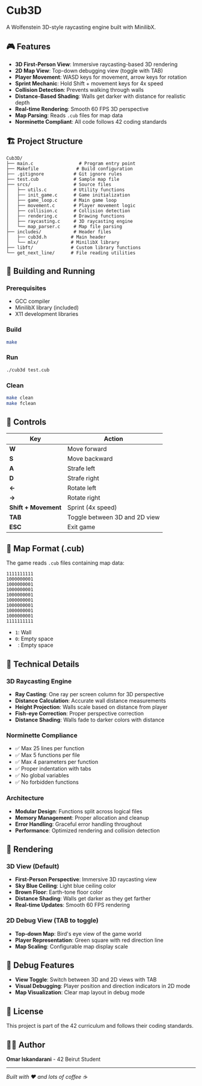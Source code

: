 # Cub3D

A Wolfenstein 3D-style raycasting engine built with MinilibX.

## 🎮 Features

- **3D First-Person View**: Immersive raycasting-based 3D rendering
- **2D Map View**: Top-down debugging view (toggle with TAB)
- **Player Movement**: WASD keys for movement, arrow keys for rotation
- **Sprint Mechanic**: Hold Shift + movement keys for 4x speed
- **Collision Detection**: Prevents walking through walls
- **Distance-Based Shading**: Walls get darker with distance for realistic depth
- **Real-time Rendering**: Smooth 60 FPS 3D perspective
- **Map Parsing**: Reads `.cub` files for map data
- **Norminette Compliant**: All code follows 42 coding standards

## 🏗️ Project Structure

```
Cub3D/
├── main.c                 # Program entry point
├── Makefile              # Build configuration
├── .gitignore           # Git ignore rules
├── test.cub             # Sample map file
├── srcs/                # Source files
│   ├── utils.c          # Utility functions
│   ├── init_game.c      # Game initialization
│   ├── game_loop.c      # Main game loop
│   ├── movement.c       # Player movement logic
│   ├── collision.c      # Collision detection
│   ├── rendering.c      # Drawing functions
│   ├── raycasting.c     # 3D raycasting engine
│   └── map_parser.c     # Map file parsing
├── includes/            # Header files
│   ├── cub3d.h         # Main header
│   └── mlx/            # MinilibX library
├── libft/              # Custom library functions
└── get_next_line/      # File reading utilities
```

## 🚀 Building and Running

### Prerequisites
- GCC compiler
- MinilibX library (included)
- X11 development libraries

### Build
```bash
make
```

### Run
```bash
./cub3d test.cub
```

### Clean
```bash
make clean
make fclean
```

## 🎯 Controls

| Key | Action |
|-----|--------|
| **W** | Move forward |
| **S** | Move backward |
| **A** | Strafe left |
| **D** | Strafe right |
| **←** | Rotate left |
| **→** | Rotate right |
| **Shift + Movement** | Sprint (4x speed) |
| **TAB** | Toggle between 3D and 2D view |
| **ESC** | Exit game |

## 📁 Map Format (.cub)

The game reads `.cub` files containing map data:

```
1111111111
1000000001
1000000001
1000000001
1000000001
1000000001
1000000001
1000000001
1000000001
1111111111
```

- `1`: Wall
- `0`: Empty space
- ` `: Empty space

## 🔧 Technical Details

### 3D Raycasting Engine
- **Ray Casting**: One ray per screen column for 3D perspective
- **Distance Calculation**: Accurate wall distance measurements
- **Height Projection**: Walls scale based on distance from player
- **Fish-eye Correction**: Proper perspective correction
- **Distance Shading**: Walls fade to darker colors with distance

### Norminette Compliance
- ✅ Max 25 lines per function
- ✅ Max 5 functions per file
- ✅ Max 4 parameters per function
- ✅ Proper indentation with tabs
- ✅ No global variables
- ✅ No forbidden functions

### Architecture
- **Modular Design**: Functions split across logical files
- **Memory Management**: Proper allocation and cleanup
- **Error Handling**: Graceful error handling throughout
- **Performance**: Optimized rendering and collision detection

## 🎨 Rendering

### 3D View (Default)
- **First-Person Perspective**: Immersive 3D raycasting view
- **Sky Blue Ceiling**: Light blue ceiling color
- **Brown Floor**: Earth-tone floor color
- **Distance Shading**: Walls get darker as they get farther
- **Real-time Updates**: Smooth 60 FPS rendering

### 2D Debug View (TAB to toggle)
- **Top-down Map**: Bird's eye view of the game world
- **Player Representation**: Green square with red direction line
- **Map Scaling**: Configurable map display scale

## 🐛 Debug Features

- **View Toggle**: Switch between 3D and 2D views with TAB
- **Visual Debugging**: Player position and direction indicators in 2D mode
- **Map Visualization**: Clear map layout in debug mode

## 📝 License

This project is part of the 42 curriculum and follows their coding standards.

## 👨‍💻 Author

**Omar Iskandarani** - 42 Beirut Student

---

*Built with ❤️ and lots of coffee ☕* 